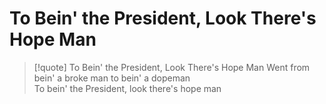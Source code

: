 # To Bein' the President, Look There's Hope Man

> [!quote] To Bein' the President, Look There's Hope Man
Went from bein' a broke man to bein' a dopeman  
To bein' the President, look there's hope man
